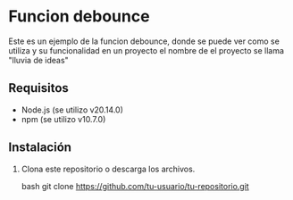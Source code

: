 # Funcion debounce

Este es un ejemplo de la funcion debounce, donde se puede ver como se utiliza y su funcionalidad en un proyecto
el nombre de el proyecto se llama "lluvia de ideas"

## Requisitos

- Node.js (se utilizo v20.14.0)
- npm (se utilizo v10.7.0)

## Instalación

1. Clona este repositorio o descarga los archivos.

   bash
   git clone https://github.com/tu-usuario/tu-repositorio.git

